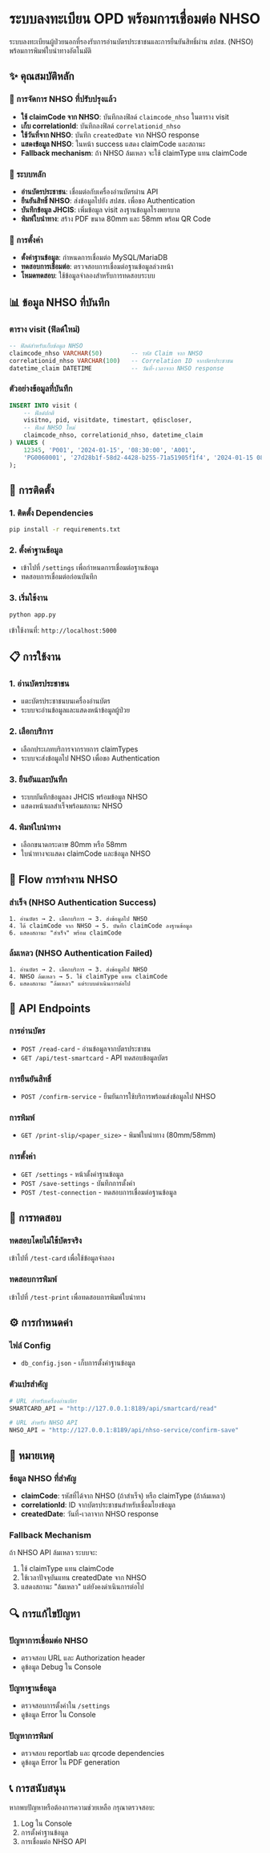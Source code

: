 # ระบบลงทะเบียน OPD พร้อมการเชื่อมต่อ NHSO

ระบบลงทะเบียนผู้ป่วยนอกที่รองรับการอ่านบัตรประชาชนและการยืนยันสิทธิ์ผ่าน สปสช. (NHSO) พร้อมการพิมพ์ใบนำทางอัตโนมัติ

## ✨ คุณสมบัติหลัก

### 🔑 การจัดการ NHSO ที่ปรับปรุงแล้ว
- **ใช้ claimCode จาก NHSO**: บันทึกลงฟิลด์ `claimcode_nhso` ในตาราง visit
- **เก็บ correlationId**: บันทึกลงฟิลด์ `correlationid_nhso` 
- **ใช้วันที่จาก NHSO**: บันทึก `createdDate` จาก NHSO response
- **แสดงข้อมูล NHSO**: ในหน้า success แสดง claimCode และสถานะ
- **Fallback mechanism**: ถ้า NHSO ล้มเหลว จะใช้ claimType แทน claimCode

### 🏥 ระบบหลัก
- **อ่านบัตรประชาชน**: เชื่อมต่อกับเครื่องอ่านบัตรผ่าน API
- **ยืนยันสิทธิ์ NHSO**: ส่งข้อมูลไปยัง สปสช. เพื่อขอ Authentication
- **บันทึกข้อมูล JHCIS**: เพิ่มข้อมูล visit ลงฐานข้อมูลโรงพยาบาล
- **พิมพ์ใบนำทาง**: สร้าง PDF ขนาด 80mm และ 58mm พร้อม QR Code

### 🔧 การตั้งค่า
- **ตั้งค่าฐานข้อมูล**: กำหนดการเชื่อมต่อ MySQL/MariaDB
- **ทดสอบการเชื่อมต่อ**: ตรวจสอบการเชื่อมต่อฐานข้อมูลล่วงหน้า
- **โหมดทดสอบ**: ใช้ข้อมูลจำลองสำหรับการทดสอบระบบ

## 📊 ข้อมูล NHSO ที่บันทึก

### ตาราง visit (ฟิลด์ใหม่)
```sql
-- ฟิลด์สำหรับเก็บข้อมูล NHSO
claimcode_nhso VARCHAR(50)        -- รหัส Claim จาก NHSO
correlationid_nhso VARCHAR(100)   -- Correlation ID จากบัตรประชาชน
datetime_claim DATETIME           -- วันที่-เวลาจาก NHSO response
```

### ตัวอย่างข้อมูลที่บันทึก
```sql
INSERT INTO visit (
    -- ฟิลด์ปกติ
    visitno, pid, visitdate, timestart, qdiscloser,
    -- ฟิลด์ NHSO ใหม่
    claimcode_nhso, correlationid_nhso, datetime_claim
) VALUES (
    12345, 'P001', '2024-01-15', '08:30:00', 'A001',
    'PG0060001', '27d28b1f-58d2-4428-b255-71a51905f1f4', '2024-01-15 08:30:15'
);
```

## 🚀 การติดตั้ง

### 1. ติดตั้ง Dependencies
```bash
pip install -r requirements.txt
```

### 2. ตั้งค่าฐานข้อมูล
- เข้าไปที่ `/settings` เพื่อกำหนดการเชื่อมต่อฐานข้อมูล
- ทดสอบการเชื่อมต่อก่อนบันทึก

### 3. เริ่มใช้งาน
```bash
python app.py
```
เข้าใช้งานที่: `http://localhost:5000`

## 📋 การใช้งาน

### 1. อ่านบัตรประชาชน
- แตะบัตรประชาชนบนเครื่องอ่านบัตร
- ระบบจะอ่านข้อมูลและแสดงหน้าข้อมูลผู้ป่วย

### 2. เลือกบริการ
- เลือกประเภทบริการจากรายการ claimTypes
- ระบบจะส่งข้อมูลไป NHSO เพื่อขอ Authentication

### 3. ยืนยันและบันทึก
- ระบบบันทึกข้อมูลลง JHCIS พร้อมข้อมูล NHSO
- แสดงหน้าผลสำเร็จพร้อมสถานะ NHSO

### 4. พิมพ์ใบนำทาง
- เลือกขนาดกระดาษ 80mm หรือ 58mm
- ใบนำทางจะแสดง claimCode และข้อมูล NHSO

## 🔄 Flow การทำงาน NHSO

### สำเร็จ (NHSO Authentication Success)
```
1. อ่านบัตร → 2. เลือกบริการ → 3. ส่งข้อมูลไป NHSO
4. ได้ claimCode จาก NHSO → 5. บันทึก claimCode ลงฐานข้อมูล
6. แสดงสถานะ "สำเร็จ" พร้อม claimCode
```

### ล้มเหลว (NHSO Authentication Failed)
```
1. อ่านบัตร → 2. เลือกบริการ → 3. ส่งข้อมูลไป NHSO
4. NHSO ล้มเหลว → 5. ใช้ claimType แทน claimCode
6. แสดงสถานะ "ล้มเหลว" แต่ระบบดำเนินการต่อไป
```

## 🔧 API Endpoints

### การอ่านบัตร
- `POST /read-card` - อ่านข้อมูลจากบัตรประชาชน
- `GET /api/test-smartcard` - API ทดสอบข้อมูลบัตร

### การยืนยันสิทธิ์
- `POST /confirm-service` - ยืนยันการใช้บริการพร้อมส่งข้อมูลไป NHSO

### การพิมพ์
- `GET /print-slip/<paper_size>` - พิมพ์ใบนำทาง (80mm/58mm)

### การตั้งค่า
- `GET /settings` - หน้าตั้งค่าฐานข้อมูล
- `POST /save-settings` - บันทึกการตั้งค่า
- `POST /test-connection` - ทดสอบการเชื่อมต่อฐานข้อมูล

## 🧪 การทดสอบ

### ทดสอบโดยไม่ใช้บัตรจริง
เข้าไปที่ `/test-card` เพื่อใช้ข้อมูลจำลอง

### ทดสอบการพิมพ์
เข้าไปที่ `/test-print` เพื่อทดสอบการพิมพ์ใบนำทาง

## ⚙️ การกำหนดค่า

### ไฟล์ Config
- `db_config.json` - เก็บการตั้งค่าฐานข้อมูล

### ตัวแปรสำคัญ
```python
# URL สำหรับเครื่องอ่านบัตร
SMARTCARD_API = "http://127.0.0.1:8189/api/smartcard/read"

# URL สำหรับ NHSO API
NHSO_API = "http://127.0.0.1:8189/api/nhso-service/confirm-save"
```

## 📝 หมายเหตุ

### ข้อมูล NHSO ที่สำคัญ
- **claimCode**: รหัสที่ได้จาก NHSO (ถ้าสำเร็จ) หรือ claimType (ถ้าล้มเหลว)
- **correlationId**: ID จากบัตรประชาชนสำหรับเชื่อมโยงข้อมูล
- **createdDate**: วันที่-เวลาจาก NHSO response

### Fallback Mechanism
ถ้า NHSO API ล้มเหลว ระบบจะ:
1. ใช้ claimType แทน claimCode
2. ใช้เวลาปัจจุบันแทน createdDate จาก NHSO
3. แสดงสถานะ "ล้มเหลว" แต่ยังคงดำเนินการต่อไป

## 🔍 การแก้ไขปัญหา

### ปัญหาการเชื่อมต่อ NHSO
- ตรวจสอบ URL และ Authorization header
- ดูข้อมูล Debug ใน Console

### ปัญหาฐานข้อมูล
- ตรวจสอบการตั้งค่าใน `/settings`
- ดูข้อมูล Error ใน Console

### ปัญหาการพิมพ์
- ตรวจสอบ reportlab และ qrcode dependencies
- ดูข้อมูล Error ใน PDF generation

## 📞 การสนับสนุน

หากพบปัญหาหรือต้องการความช่วยเหลือ กรุณาตรวจสอบ:
1. Log ใน Console
2. การตั้งค่าฐานข้อมูล
3. การเชื่อมต่อ NHSO API